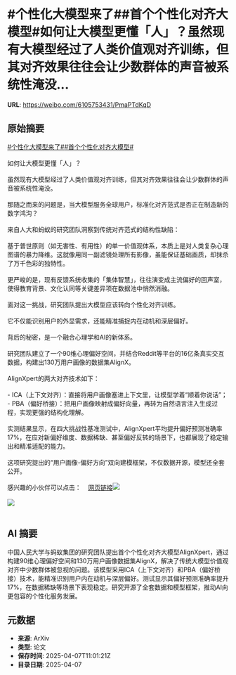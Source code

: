 # #个性化大模型来了##首个个性化对齐大模型#如何让大模型更懂「人」？虽然现有大模型经过了人类价值观对齐训练，但其对齐效果往往会让少数群体的声音被系统性淹没...

**URL**: https://weibo.com/6105753431/PmaPTdKqD

## 原始摘要

<a href="https://m.weibo.cn/search?containerid=231522type%3D1%26t%3D10%26q%3D%23%E4%B8%AA%E6%80%A7%E5%8C%96%E5%A4%A7%E6%A8%A1%E5%9E%8B%E6%9D%A5%E4%BA%86%23&amp;extparam=%23%E4%B8%AA%E6%80%A7%E5%8C%96%E5%A4%A7%E6%A8%A1%E5%9E%8B%E6%9D%A5%E4%BA%86%23" data-hide=""><span class="surl-text">#个性化大模型来了#</span></a><a href="https://m.weibo.cn/search?containerid=231522type%3D1%26t%3D10%26q%3D%23%E9%A6%96%E4%B8%AA%E4%B8%AA%E6%80%A7%E5%8C%96%E5%AF%B9%E9%BD%90%E5%A4%A7%E6%A8%A1%E5%9E%8B%23&amp;extparam=%23%E9%A6%96%E4%B8%AA%E4%B8%AA%E6%80%A7%E5%8C%96%E5%AF%B9%E9%BD%90%E5%A4%A7%E6%A8%A1%E5%9E%8B%23" data-hide=""><span class="surl-text">#首个个性化对齐大模型#</span></a><br><br>如何让大模型更懂「人」？<br><br>虽然现有大模型经过了人类价值观对齐训练，但其对齐效果往往会让少数群体的声音被系统性淹没。<br><br>那随之而来的问题是，当大模型服务全球用户，标准化对齐范式是否正在制造新的数字鸿沟？<br><br>来自人大和蚂蚁的研究团队洞察到传统对齐范式的结构性缺陷：<br><br>基于普世原则（如无害性、有用性）的单一价值观体系，本质上是对人类复杂心理图谱的暴力降维。这就像用同一副滤镜处理所有影像，虽能保证基础画质，却抹杀了万千色彩的独特性。<br><br>更严峻的是，现有反馈系统收集的「集体智慧」，往往演变成主流偏好的回声室，使得教育背景、文化认同等关键差异项在数据池中悄然消融。<br><br>面对这一挑战，研究团队提出大模型应该转向个性化对齐训练。<br><br>它不仅能识别用户的外显需求，还能精准捕捉内在动机和深层偏好。<br><br>背后的秘密，是一个融合心理学和AI的新体系。<br><br>研究团队建立了一个90维心理偏好空间，并结合Reddit等平台的16亿条真实交互数据，构建出130万用户画像的数据集AlignX。<br><br>AlignXpert的两大对齐技术如下：<br><br>- ICA（上下文对齐）：直接将用户画像塞进上下文里，让模型学着“顺着你说话”；<br>- PBA（偏好桥接）：把用户画像映射成偏好向量，再转为自然语言注入生成过程，实现更强的结构化理解。<br><br>实测结果显示，在四大挑战性基准测试中，AlignXpert平均提升偏好预测准确率17%，在应对新偏好维度、数据稀缺、甚至偏好反转的场景下，也都展现了稳定输出和精准适配的能力。<br><br>这项研究提出的“用户画像-偏好方向”双向建模框架，不仅数据开源，模型还全套公开。<br><br>感兴趣的小伙伴可以点击：<a href="https://weibo.cn/sinaurl?u=https%3A%2F%2Fhuggingface.co%2Fdatasets%2FJinaLeejnl%2FAlignX" data-hide=""><span class="url-icon"><img style="width: 1rem;height: 1rem" src="https://h5.sinaimg.cn/upload/2015/09/25/3/timeline_card_small_web_default.png" referrerpolicy="no-referrer"></span><span class="surl-text">网页链接</span></a><img style="" src="https://tvax4.sinaimg.cn/large/006Fd7o3gy1i08dm2qzwzj30su0cm47d.jpg" referrerpolicy="no-referrer"><br><br><img style="" src="https://tvax2.sinaimg.cn/large/006Fd7o3gy1i08dm49ktlj30zk0ddqkk.jpg" referrerpolicy="no-referrer"><br><br>

## AI 摘要

中国人民大学与蚂蚁集团的研究团队提出首个个性化对齐大模型AlignXpert，通过构建90维心理偏好空间和130万用户画像数据集AlignX，解决了传统大模型价值观对齐中少数群体被忽视的问题。该模型采用ICA（上下文对齐）和PBA（偏好桥接）技术，能精准识别用户内在动机与深层偏好。测试显示其偏好预测准确率提升17%，在数据稀缺等场景下表现稳定。研究开源了全套数据和模型框架，推动AI向更包容的个性化服务发展。

## 元数据

- **来源**: ArXiv
- **类型**: 论文
- **保存时间**: 2025-04-07T11:01:21Z
- **目录日期**: 2025-04-07
